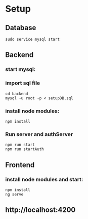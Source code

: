 # Setup

## Database
    sudo service mysql start
    

## Backend

### start mysql: 

### import sql file
    cd backend
    mysql -u root -p < setupDB.sql

### install node modules:
    npm install

### Run server and authServer
    npm run start 
    npm run startAuth

## Frontend

### install node modules and start:
    npm install
    ng serve

## http://localhost:4200
